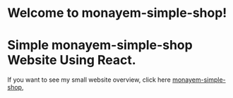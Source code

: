 # 

# Welcome to monayem-simple-shop!
# Simple monayem-simple-shop  Website Using React.
If you want to see my small website overview, click here [monayem-simple-shop](https://monayem-simple-shop.netlify.app/),
